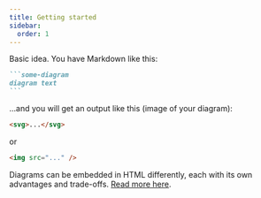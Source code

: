 ```yaml
---
title: Getting started
sidebar:
  order: 1
---
```


Basic idea. You have Markdown like this:

````md
```some-diagram
diagram text
```
````

...and you will get an output like this (image of your diagram):

```html
<svg>...</svg>
```

or

```html
<img src="..." />
```

Diagrams can be embedded in HTML differently, each with its own advantages and trade-offs. [Read more here](/start-here/strategy/).
